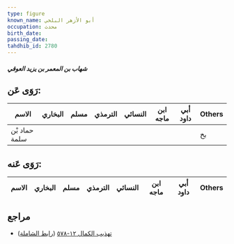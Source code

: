 ```yaml
---
type: figure
known_name: أبو الأزهر البلخي
occupation: محدث
birth_date:
passing_date:
tahdhib_id: 2780
---
```

##### شهاب بن المعمر بن يزيد العوقي

## رَوَى عَن:
| الاسم         | البخاري | مسلم | الترمذي | النسائي | ابن ماجه | أبي داود | Others |
| ------------- | ------- | ---- | ------- | ------- | -------- | -------- | ------ |
| حماد بْن سلمة |         |      |         |         |          |          | بخ     |
## رَوَى عَنه:
| الاسم | البخاري | مسلم | الترمذي | النسائي | ابن ماجه | أبي داود | Others |
| ----- | ------- | ---- | ------- | ------- | -------- | -------- | ------ |
## مراجع
- [تهذيب الكمال ١٢-٥٧٨](obsidian://open?vault=Tahdhib-al-Kamal&file=Figures/٢٧٨٠-شهاب%20بن%20المعمر%20بن%20يزيد%20العوقي) ([رابط الشاملة](https://shamela.ws/book/3722/6351))